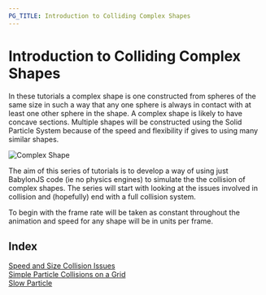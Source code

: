 ```yaml
---
PG_TITLE: Introduction to Colliding Complex Shapes
---
```


# Introduction to Colliding Complex Shapes

In these tutorials a complex shape is one constructed from spheres of the same size in such a way that any one sphere 
is always in contact with at least one other sphere in the shape. A complex shape is likely to have concave sections. 
Multiple shapes will be constructed using the Solid Particle System because of the speed and flexibility if gives to using 
many similar shapes.

![Complex Shape](/img/collide1.jpg)


The aim of this series of tutorials is to develop a way of using just BabylonJS code (ie no physics engines) to simulate the the collision of complex shapes. The series will start with looking at the issues involved in collision and (hopefully) end with a full collision system.

To begin with the frame rate will be taken as constant throughout the animation and speed for any shape will be in units per frame.

## Index 

[Speed and Size Collision Issues](/gamelets/Issues.html)  
[Simple Particle Collisions on a Grid](/gamelets/Grid_Moves.html)  
[Slow Particle](/gamelets/Slow_Collide.html)  




